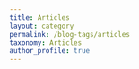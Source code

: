 ```yaml
---
title: Articles
layout: category
permalink: /blog-tags/articles
taxonomy: Articles
author_profile: true
---
```

